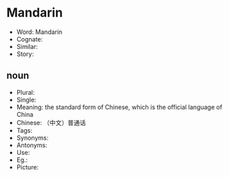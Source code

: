 # Mandarin

- Word: Mandarin
- Cognate: 
- Similar: 
- Story: 

## noun

- Plural: 
- Single: 
- Meaning: the standard form of Chinese, which is the official language of China
- Chinese: （中文）普通话
- Tags: 
- Synonyms: 
- Antonyms: 
- Use: 
- Eg.: 
- Picture: 

